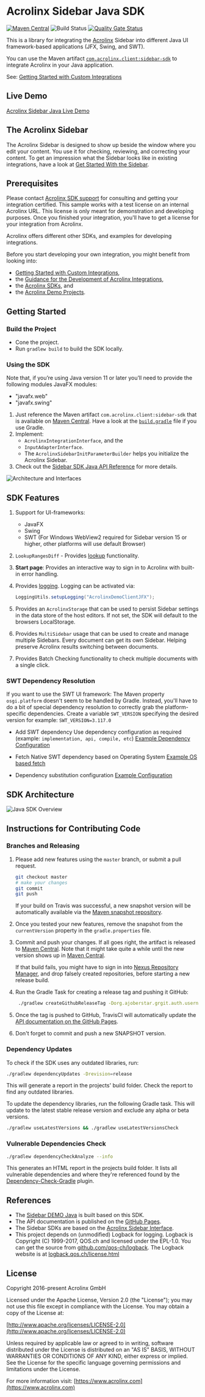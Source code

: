 # Acrolinx Sidebar Java SDK

[![Maven Central](https://img.shields.io/maven-central/v/com.acrolinx.client/sidebar-sdk)](https://search.maven.org/artifact/com.acrolinx.client/sidebar-sdk)
![Build Status](https://github.com/acrolinx/sidebar-sdk-java/actions/workflows/build-deploy.yml/badge.svg)
[![Quality Gate Status](https://sonarcloud.io/api/project_badges/measure?project=acrolinx_sidebar-sdk-java&metric=alert_status)](https://sonarcloud.io/summary/new_code?id=acrolinx_sidebar-sdk-java)

This is a library for integrating the [Acrolinx](https://www.acrolinx.com/) Sidebar
into different Java UI framework-based applications (JFX, Swing, and SWT).

You can use the Maven artifact [`com.acrolinx.client:sidebar-sdk`](https://search.maven.org/#search%7Cga%7C1%7Cg%3A%22com.acrolinx.client%22%20a%3A%22sidebar-sdk%22%20)
to integrate Acrolinx in your Java application.

See: [Getting Started with Custom Integrations](https://docs.acrolinx.com/customintegrations)

## Live Demo

[Acrolinx Sidebar Java Live Demo](https://github.com/acrolinx/acrolinx-sidebar-demo-java#live-demo)

## The Acrolinx Sidebar

The Acrolinx Sidebar is designed to show up beside the window where you edit your content.
You use it for checking, reviewing, and correcting your content.
To get an impression what the Sidebar looks like in existing integrations, have a look at
[Get Started With the Sidebar](https://docs.acrolinx.com/coreplatform/latest/en/the-sidebar/get-started-with-the-sidebar).

## Prerequisites

Please contact [Acrolinx SDK support](https://github.com/acrolinx/acrolinx-coding-guidance/blob/master/topics/sdk-support.md)
for consulting and getting your integration certified.
This sample works with a test license on an internal Acrolinx URL.
This license is only meant for demonstration and developing purposes.
Once you finished your integration, you'll have to get a license for your integration from Acrolinx.
  
Acrolinx offers different other SDKs, and examples for developing integrations.

Before you start developing your own integration, you might benefit from looking into:

* [Getting Started with Custom Integrations](https://docs.acrolinx.com/customintegrations),
* the [Guidance for the Development of Acrolinx Integrations](https://github.com/acrolinx/acrolinx-coding-guidance),
* the [Acrolinx SDKs](https://github.com/acrolinx?q=sdk), and
* the [Acrolinx Demo Projects](https://github.com/acrolinx?q=demo).

## Getting Started

### Build the Project

* Cone the project.
* Run `gradlew build` to build the SDK locally.

### Using the SDK

Note that, if you’re using Java version 11 or later you’ll need to provide the following modules JavaFX modules:

* "javafx.web"
* "javafx.swing"

1. Just reference the Maven artifact `com.acrolinx.client:sidebar-sdk` that is available on
   [Maven Central](https://search.maven.org/#search%7Cga%7C1%7Cg%3A%22com.acrolinx.client%22%20a%3A%22sidebar-sdk%22%20).
   Have a look at the [`build.gradle`](build.gradle) file if you use Gradle.
2. Implement:
    + `AcrolinxIntegrationInterface`, and the
    + `InputAdapterInterface`.
    + The `AcrolinxSidebarInitParameterBuilder` helps you initialize the Acrolinx Sidebar.
3. Check out the [Sidebar SDK Java API Reference](https://acrolinx.github.io/sidebar-sdk-java/) for more details.

![Architecture and Interfaces](img/ArchitectureInterfaces.png)

## SDK Features

1. Support for UI-frameworks:
    + JavaFX
    + Swing
    + SWT (For Windows WebView2 required for Sidebar version 15 or higher, other platforms will use default Browser)
2. `LookupRangesDiff` - Provides [lookup](https://github.com/acrolinx/acrolinx-coding-guidance/blob/master/topics/text-lookup.md)
  functionality.
3. **Start page**: Provides an interactive way to sign in to Acrolinx with built-in error handling.
4. Provides [logging](https://github.com/acrolinx/sidebar-sdk-dotnet/blob/master/Acrolinx.Sidebar/Util/Logging/Logger.cs).
   Logging can be activated via:

    ```java
    LoggingUtils.setupLogging("AcrolinxDemoClientJFX");
    ```

5. Provides an `AcrolinxStorage` that can be used to persist Sidebar settings in the data store of the host editors.
   If not set, the SDK will default to the browsers LocalStorage.
   
6. Provides `MultiSidebar` usage that can be used to create and manage multiple Sidebars. Every document can get its own Sidebar.
   Helping preserve Acrolinx results switching between documents.
   
7. Provides Batch Checking functionality to check multiple documents with a single click.

### SWT Dependency Resolution
If you want to use the SWT UI framework:
The Maven property `osgi.platform` doesn't seem to be handled by Gradle. Instead, you'll have to do a bit of special dependency resolution to correctly grab the platform-specific dependencies.
Create a variable `SWT_VERSION` specifying the desired version for example: `SWT_VERSION=3.117.0`

* Add SWT dependency
Use dependency configuration as required (example: `implementation, api, compile, etc`) [Example Dependency Configuration](https://github.com/acrolinx/acrolinx-sidebar-demo-java/blob/80c8a26005722f9d07d79f041a6ff1fd2119d479/build.gradle#L140)

* Fetch Native SWT dependency based on Operating System [Example OS based fetch](https://github.com/acrolinx/acrolinx-sidebar-demo-java/blob/80c8a26005722f9d07d79f041a6ff1fd2119d479/build.gradle#L24)

* Dependency substitution configuration [Example Configuration](https://github.com/acrolinx/acrolinx-sidebar-demo-java/blob/80c8a26005722f9d07d79f041a6ff1fd2119d479/build.gradle#L85)


## SDK Architecture

![Java SDK Overview](img/SketchJavaSDKComponents.png)

## Instructions for Contributing Code

### Branches and Releasing

1. Please add new features using the `master` branch, or submit a pull request.

   ```bash
   git checkout master
   # make your changes
   git commit
   git push
   ```

    If your build on Travis was successful,
    a new snapshot version will be automatically available via the [Maven snapshot repository](https://oss.sonatype.org/content/repositories/snapshots/com/acrolinx/client/sidebar-sdk/).

2. Once you tested your new features, remove the snapshot from the `currentVersion` property in the `gradle.properties` file.

3. Commit and push your changes. If all goes right, the artifact is released to
   [Maven Central](https://search.maven.org/#search%7Cga%7C1%7Cg%3A%22com.acrolinx.client%22%20a%3A%22sidebar-sdk%22%20).
   Note that it might take quite a while until the new version shows up in
   [Maven Central](https://search.maven.org/#search%7Cga%7C1%7Cg%3A%22com.acrolinx.client%22%20a%3A%22sidebar-sdk%22%20).

   If that build fails, you might have to sign in into
   [Nexus Repository Manager](https://oss.sonatype.org/#welcome),
   and drop falsely created repositories, before starting a new release build.

4. Run the Gradle Task for creating a release tag and pushing it GitHub:

   ```bash
    ./gradlew createGithubReleaseTag -Dorg.ajoberstar.grgit.auth.username=someone -Dorg.ajoberstar.grgit.auth.password=mysecretpassword
   ```

5. Once the tag is pushed to GitHub, TravisCI will automatically update the [API documentation on the GitHub Pages](https://acrolinx.github.io/sidebar-sdk-java/).

6. Don't forget to commit and push a new SNAPSHOT version.

### Dependency Updates

To check if the SDK uses any outdated libraries, run:

```bash
./gradlew dependencyUpdates -Drevision=release
```

This will generate a report in the projects' build folder. Check the report to find any outdated libraries.

To update the dependency libraries, run the following Gradle task. This will update to the latest stable release version
and exclude any alpha or beta versions.

```bash
./gradlew useLatestVersions && ./gradlew useLatestVersionsCheck
```

### Vulnerable Dependencies Check

```bash
./gradlew dependencyCheckAnalyze --info
```

This generates an HTML report in the projects build folder. It lists all vulnerable dependencies and where they're
referenced found by the [Dependency-Check-Gradle](https://github.com/jeremylong/dependency-check-gradle) plugin.

## References

* The [Sidebar DEMO Java](https://github.com/acrolinx/acrolinx-sidebar-demo-java) is built based on this SDK.
* The API documentation is published on the [GitHub Pages](https://acrolinx.github.io/sidebar-sdk-java/).
* The Sidebar SDKs are based on the [Acrolinx Sidebar Interface](https://acrolinx.github.io/sidebar-interface/).
* This project depends on (unmodified) Logback for logging.
  Logback is Copyright (C) 1999-2017, QOS.ch and licensed under the EPL-1.0. You can get the source from [github.com/qos-ch/logback](https://github.com/qos-ch/logback).
  The Logback website is at [logback.qos.ch/license.html](https://logback.qos.ch/license.html)

## License

Copyright 2016-present Acrolinx GmbH

Licensed under the Apache License, Version 2.0 (the "License");
you may not use this file except in compliance with the License.
You may obtain a copy of the License at:

[http://www.apache.org/licenses/LICENSE-2.0](http://www.apache.org/licenses/LICENSE-2.0)

Unless required by applicable law or agreed to in writing, software
distributed under the License is distributed on an "AS IS" BASIS,
WITHOUT WARRANTIES OR CONDITIONS OF ANY KIND, either express or implied.
See the License for the specific language governing permissions and
limitations under the License.

For more information visit: [https://www.acrolinx.com](https://www.acrolinx.com)
